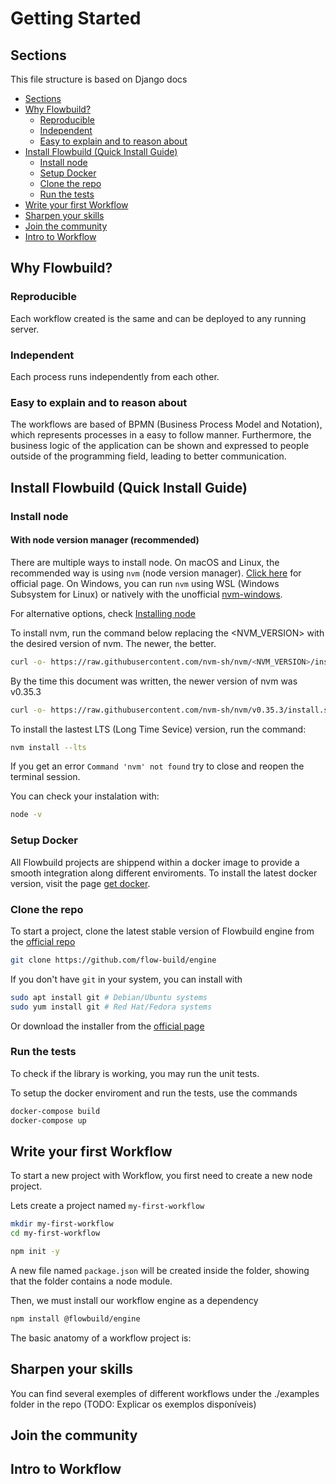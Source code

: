 # Getting Started

## Sections

This file structure is based on Django docs

- [Sections](#sections)
- [Why Flowbuild?](#why-flowbuild)
  - [Reproducible](#reproducible)
  - [Independent](#independent)
  - [Easy to explain and to reason about](#easy-to-explain-and-to-reason-about)
- [Install Flowbuild (Quick Install Guide)](#install-flowbuild-quick-install-guide)
  - [Install node](#install-node)
  - [Setup Docker](#setup-docker)
  - [Clone the repo](#clone-the-repo)
  - [Run the tests](#run-the-tests)
- [Write your first Workflow](#write-your-first-workflow)
- [Sharpen your skills](#sharpen-your-skills)
- [Join the community](#join-the-community)
- [Intro to Workflow](#intro-to-workflow)

## Why Flowbuild?

### Reproducible

Each workflow created is the same and can be deployed to any running server.

### Independent

Each process runs independently from each other.

### Easy to explain and to reason about

The workflows are based of BPMN (Business Process Model and Notation), which represents
processes in a easy to follow manner. Furthermore, the business logic of the application
can be shown and expressed to people outside of the programming field, leading to better
communication.

## Install Flowbuild (Quick Install Guide)

### Install node

#### With node version manager (recommended)

There are multiple ways to install node. On macOS and Linux, the recommended way
is using `nvm` (node version manager). [Click here](https://github.com/nvm-sh/nvm) for official page. On Windows, you can run `nvm` using WSL (Windows Subsystem for Linux) or natively with the unofficial [nvm-windows](https://github.com/coreybutler/nvm-windows).

For alternative options, check [Installing node](INSTALL_NODE.html)

To install nvm, run the command below replacing the <NVM_VERSION> with the desired version of nvm. The newer, the better.

```sh
curl -o- https://raw.githubusercontent.com/nvm-sh/nvm/<NVM_VERSION>/install.sh | bash
```

By the time this document was written, the newer version of nvm was v0.35.3

```sh
curl -o- https://raw.githubusercontent.com/nvm-sh/nvm/v0.35.3/install.sh | bash
```

To install the lastest LTS (Long Time Sevice) version, run the command:

```sh
nvm install --lts
```

If you get an error ```Command 'nvm' not found``` try to close and reopen the terminal session.

You can check your instalation with:

```sh
node -v
```

### Setup Docker

All Flowbuild projects are shippend within a docker image to provide a smooth integration along different enviroments. To install the latest docker version, visit the page [get docker](https://docs.docker.com/get-docker/).

### Clone the repo

To start a project, clone the latest stable version of Flowbuild engine from the [official repo](https://github.com/flow-build/engine)

```sh
git clone https://github.com/flow-build/engine
```

If you don't have ```git``` in your system, you can install with

```sh
sudo apt install git # Debian/Ubuntu systems
sudo yum install git # Red Hat/Fedora systems
```

Or download the installer from the [official page](https://git-scm.com/downloads)

### Run the tests

To check if the library is working, you may run the unit tests.

To setup the docker enviroment and run the tests, use the commands

```sh
docker-compose build
docker-compose up
```

## Write your first Workflow

To start a new project with Workflow, you first need to create a new node project.

Lets create a project named ```my-first-workflow```

```sh
mkdir my-first-workflow
cd my-first-workflow

npm init -y
```

A new file named ```package.json``` will be created inside the folder, showing that the folder contains a node module.

Then, we must install our workflow engine as a dependency

```sh
npm install @flowbuild/engine
```

The basic anatomy of a workflow project is:

<!-- ```js
/* 0. Dependencies import */
const readlineSync = require("readline-sync");
const lisp = require("../src/core/lisp");
const settings = require("../settings/settings");
const { Engine } = require("../src/engine/engine");

/* 1. Declaration of the blueprint */
const blueprint_spec = {};

/* 2. Declaration of the actors of the workflow */
const actor_data = {
    id: "1",
    claims: []
};

/* 3. Declaration of async func to run the workflow */
const run_example = async() => {};

/* 4. Run the function */
run_example()
    .then( resp => {console.log(resp)}) /* Show the result */
    .catch( err => {console.log(err)})  /* Catch any errors */

``` -->
<script src="http://gist-it.appspot.com/https://github.com/mrgalopes/flowbuild-doc/blob/master/examples/anatomy_workflow.js">
</script>

## Sharpen your skills

You can find several exemples of different workflows under the ./examples folder in the repo (TODO: Explicar os exemplos disponíveis)

## Join the community

## Intro to Workflow
